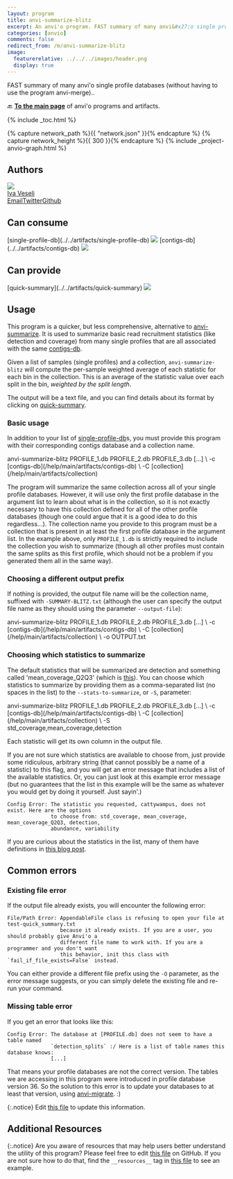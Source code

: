 ```yaml
---
layout: program
title: anvi-summarize-blitz
excerpt: An anvi'o program. FAST summary of many anvi&#x27;o single profile databases (without having to use the program anvi-merge).
categories: [anvio]
comments: false
redirect_from: /m/anvi-summarize-blitz
image:
  featurerelative: ../../../images/header.png
  display: true
---
```


FAST summary of many anvi&#x27;o single profile databases (without having to use the program anvi-merge)..

🔙 **[To the main page](../../)** of anvi'o programs and artifacts.


{% include _toc.html %}
<div id="svg" class="subnetwork"></div>
{% capture network_path %}{{ "network.json" }}{% endcapture %}
{% capture network_height %}{{ 300 }}{% endcapture %}
{% include _project-anvio-graph.html %}


## Authors

<div class="anvio-person"><div class="anvio-person-info"><div class="anvio-person-photo"><img class="anvio-person-photo-img" src="../../images/authors/ivagljiva.jpg" /></div><div class="anvio-person-info-box"><a href="/people/ivagljiva" target="_blank"><span class="anvio-person-name">Iva Veseli</span></a><div class="anvio-person-social-box"><a href="mailto:iveseli@uchicago.edu" class="person-social" target="_blank"><i class="fa fa-fw fa-envelope-square"></i>Email</a><a href="http://twitter.com/ivaglj1va" class="person-social" target="_blank"><i class="fa fa-fw fa-twitter-square"></i>Twitter</a><a href="http://github.com/ivagljiva" class="person-social" target="_blank"><i class="fa fa-fw fa-github"></i>Github</a></div></div></div></div>



## Can consume


<p style="text-align: left" markdown="1"><span class="artifact-r">[single-profile-db](../../artifacts/single-profile-db) <img src="../../images/icons/DB.png" class="artifact-icon-mini" /></span> <span class="artifact-r">[contigs-db](../../artifacts/contigs-db) <img src="../../images/icons/DB.png" class="artifact-icon-mini" /></span></p>


## Can provide


<p style="text-align: left" markdown="1"><span class="artifact-p">[quick-summary](../../artifacts/quick-summary) <img src="../../images/icons/TXT.png" class="artifact-icon-mini" /></span></p>


## Usage


This program is a quicker, but less comprehensive, alternative to <span class="artifact-p">[anvi-summarize](/help/main/programs/anvi-summarize)</span>. It is used to summarize basic read recruitment statistics (like detection and coverage) from many single profiles that are all associated with the same <span class="artifact-n">[contigs-db](/help/main/artifacts/contigs-db)</span>.

Given a list of samples (single profiles) and a collection, `anvi-summarize-blitz` will compute the per-sample weighted average of each statistic for each bin in the collection. This is an average of the statistic value over each split in the bin, _weighted by the split length_.

The output will be a text file, and you can find details about its format by clicking on <span class="artifact-n">[quick-summary](/help/main/artifacts/quick-summary)</span>.

### Basic usage

In addition to your list of <span class="artifact-n">[single-profile-db](/help/main/artifacts/single-profile-db)</span>s, you must provide this program with their corresponding contigs database and a collection name.

<div class="codeblock" markdown="1">
anvi&#45;summarize&#45;blitz PROFILE_1.db PROFILE_2.db PROFILE_3.db [...] \
                     &#45;c <span class="artifact&#45;n">[contigs&#45;db](/help/main/artifacts/contigs&#45;db)</span> \
                     &#45;C <span class="artifact&#45;n">[collection](/help/main/artifacts/collection)</span>
</div>

The program will summarize the same collection across all of your single profile databases. However, it will use only the first profile database in the argument list to learn about what is in the collection, so it is not exactly necessary to have this collection defined for all of the other profile databases (though one could argue that it is a good idea to do this regardless...). The collection name you provide to this program must be a collection that is present in at least the first profile database in the argument list. In the example above, only `PROFILE_1.db` is strictly required to include the collection you wish to summarize (though all other profiles must contain the same splits as this first profile, which should not be a problem if you generated them all in the same way).

### Choosing a different output prefix

If nothing is provided, the output file name will be the collection name, suffixed with `-SUMMARY-BLITZ.txt` (although the user can specify the output file name as they should using the parameter `--output-file`):

<div class="codeblock" markdown="1">
anvi&#45;summarize&#45;blitz PROFILE_1.db PROFILE_2.db PROFILE_3.db [...] \
                     &#45;c <span class="artifact&#45;n">[contigs&#45;db](/help/main/artifacts/contigs&#45;db)</span> \
                     &#45;C <span class="artifact&#45;n">[collection](/help/main/artifacts/collection)</span> \
                     &#45;o OUTPUT.txt
</div>

### Choosing which statistics to summarize

The default statistics that will be summarized are detection and something called 'mean_coverage_Q2Q3' (which is [this](https://merenlab.org/2017/05/08/anvio-views/#mean-overage-q2q3)). You can choose which statistics to summarize by providing them as a comma-separated list (no spaces in the list) to the `--stats-to-summarize`, or `-S`, parameter:

<div class="codeblock" markdown="1">
anvi&#45;summarize&#45;blitz PROFILE_1.db PROFILE_2.db PROFILE_3.db [...] \
                     &#45;c <span class="artifact&#45;n">[contigs&#45;db](/help/main/artifacts/contigs&#45;db)</span> \
                     &#45;C <span class="artifact&#45;n">[collection](/help/main/artifacts/collection)</span> \
                     &#45;S std_coverage,mean_coverage,detection
</div>

Each statistic will get its own column in the output file.

If you are not sure which statistics are available to choose from, just provide some ridiculous, arbitrary string (that cannot possibly be a name of a statistic) to this flag, and you will get an error message that includes a list of the available statistics. Or, you can just look at this example error message (but no guarantees that the list in this example will be the same as whatever you would get by doing it yourself. Just sayin'.)
```
Config Error: The statistic you requested, cattywampus, does not exist. Here are the options
              to choose from: std_coverage, mean_coverage, mean_coverage_Q2Q3, detection,
              abundance, variability
```

If you are curious about the statistics in the list, many of them have definitions in [this blog post](https://merenlab.org/2017/05/08/anvio-views).

## Common errors

### Existing file error

If the output file already exists, you will encounter the following error:
```
File/Path Error: AppendableFile class is refusing to open your file at test-quick_summary.txt
                 because it already exists. If you are a user, you should probably give Anvi'o a
                 different file name to work with. If you are a programmer and you don't want
                 this behavior, init this class with `fail_if_file_exists=False` instead.
```
You can either provide a different file prefix using the `-O` parameter, as the error message suggests, or you can simply delete the existing file and re-run your command.

### Missing table error

If you get an error that looks like this:
```
Config Error: The database at [PROFILE.db] does not seem to have a table named
              `detection_splits` :/ Here is a list of table names this database knows:
              [...]
```

That means your profile databases are not the correct version. The tables we are accessing in this program were introduced in profile database version 36. So the solution to this error is to update your databases to at least that version, using <span class="artifact-p">[anvi-migrate](/help/main/programs/anvi-migrate)</span>. :)


{:.notice}
Edit [this file](https://github.com/merenlab/anvio/tree/master/anvio/docs/programs/anvi-summarize-blitz.md) to update this information.


## Additional Resources



{:.notice}
Are you aware of resources that may help users better understand the utility of this program? Please feel free to edit [this file](https://github.com/merenlab/anvio/tree/master/bin/anvi-summarize-blitz) on GitHub. If you are not sure how to do that, find the `__resources__` tag in [this file](https://github.com/merenlab/anvio/blob/master/bin/anvi-interactive) to see an example.
